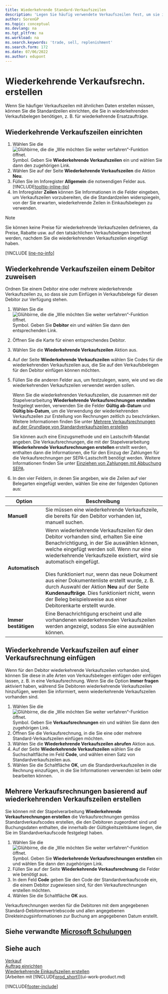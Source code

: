 ```yaml
---
title: Wiederkehrende Standard-Verkaufszeilen
description: 'Legen Sie häufig verwendete Verkaufszeilen fest, um sie in Verkaufsbelege einzufügen und die Zeilen schnell mit Standardinformationen zu füllen.'
author: SorenGP
ms.topic: conceptual
ms.devlang: na
ms.tgt_pltfrm: na
ms.workload: na
ms.search.keywords: 'trade, sell, replenishment'
ms.search.form: 172
ms.date: 07/06/2022
ms.author: edupont
---
```

# <a name="create-recurring-sales"></a><a name="create-recurring-sales"></a><a name="create-recurring-sales"></a>Wiederkehrende Verkaufsrechn. erstellen

Wenn Sie häufiger Verkaufszeilen mit ähnlichen Daten erstellen müssen, können Sie die Standardzeilen einrichten, die Sie in wiederkehrenden Verkaufsbelegen benötigen, z. B. für wiederkehrende Ersatzaufträge.  

## <a name="set-up-recurring-sales-lines"></a><a name="set-up-recurring-sales-lines"></a><a name="set-up-recurring-sales-lines"></a>Wiederkehrende Verkaufszeilen einrichten

1. Wählen Sie die ![Glühbirne, die die „Wie möchten Sie weiter verfahren“-Funktion öffnet.](media/ui-search/search_small.png "Wie möchten Sie weiter verfahren?") Symbol. Geben Sie **Wiederkehrende Verkaufszeilen** ein und wählen Sie dann den zugehörigen Link.  
2. Wählen Sie auf der Seite **Wiederkehrende Verkaufszeilen** die Aktion **Neu**.  
3. Füllen Sie im Inforegister **Allgemein** die notwendigen Felder aus. [!INCLUDE[tooltip-inline-tip](includes/tooltip-inline-tip_md.md)]  
4. Im Inforegister **Zeilen** können Sie Informationen in die Felder eingeben, um Verkaufszeilen vorzubereiten, die die Standardzeilen widerspiegeln, von der Sie erwarten, wiederkehrende Zeilen in Einkaufsbelegen zu verwenden.  

> [!NOTE]
> Sie können keine Preise für wiederkehrende Verkaufszeilen definieren, da Preise, Rabatte usw. auf den tatsächlichen Verkaufsbelegen berechnet werden, nachdem Sie die wiederkehrenden Verkaufszeilen eingefügt haben.

[!INCLUDE [line-no-info](includes/line-no-info.md)]

## <a name="assign-recurring-sales-lines-to-a-customer"></a><a name="assign-recurring-sales-lines-to-a-customer"></a><a name="assign-recurring-sales-lines-to-a-customer"></a>Wiederkehrende Verkaufszeilen einem Debitor zuweisen

Ordnen Sie einem Debitor eine oder mehrere wiederkehrende Verkaufszeilen zu, so dass sie zum Einfügen in Verkaufsbelege für diesen Debitor zur Verfügung stehen.

1. Wählen Sie die ![Glühbirne, die die „Wie möchten Sie weiter verfahren“-Funktion öffnet.](media/ui-search/search_small.png "Wie möchten Sie weiter verfahren?") Symbol. Geben Sie **Debitor** ein und wählen Sie dann den entsprechenden Link.
2. Öffnen Sie die Karte für einen entsprechendes Debitor.
3. Wählen Sie die **Wiederkehrende Verkaufszeilen** Aktion aus.
4. Auf der Seite **Wiederkehrende Verkaufszeilen** wählen Sie Codes für die wiederkehrenden Verkaufszeilen aus, die Sie auf den Verkaufsbelegen für den Debitor einfügen können möchten.
5. Füllen Sie die anderen Felder aus, um festzulegen, wann, wie und wo die wiederkehrenden Verkaufszeilen verwendet werden sollen.  

    Wenn Sie die wiederkehrenden Verkaufszeilen, die zusammen mit der Stapelverarbeitung **Wiederkehrende Verkaufsrechnungen erstellen** festgelegt werden, verwenden Sie die Felder **Gültig ab-Datum** und **Gültig bis-Datum**, um die Verwendung der wiederkehrenden Verkaufszeilen zur Erstellung von Rechnungen zeitlich zu beschränken. Weitere Informationen finden Sie unter [Mehrere Verkaufsrechnungen auf der Grundlage von Standardverkaufszeilen erstellen](sales-how-work-standard-lines.md#create-multiple-sales-invoices-based-on-recurring-sales-lines)

    Sie können auch eine Einzugsmethode und ein Lastschrift-Mandat angeben. Die Verkaufsrechnungen, die mit der Stapelverarbeitung **Wiederkehrende Verkaufsrechnungen erstellen** erstellt werden, enthalten dann die Informationen, die für den Einzug der Zahlungen für die Verkaufsrechnungen per SEPA-Lastschrift benötigt werden. Weitere Informationen finden Sie unter [Einziehen von Zahlungen mit Abbuchung SEPA](finance-collect-payments-with-sepa-direct-debit.md).

6. In den vier Feldern, in denen Sie angeben, wie die Zeilen auf vier Belegarten eingefügt werden, wählen Sie eine der folgenden Optionen aus:

|Option|Beschreibung|
|------|-----------|
|**Manuell**|Sie müssen eine wiederkehrende Verkaufszeile, die bereits für den Debitor vorhanden ist, manuell suchen.|
|**Automatisch**|Wenn wiederkehrende Verkaufszeilen für den Debitor vorhanden sind, erhalten Sie eine Benachrichtigung, in der Sie auswählen können, welche eingefügt werden soll. Wenn nur eine wiederkehrende Verkaufszeile existiert, wird sie automatisch eingefügt.<br /><br />Dies funktioniert nur, wenn das neue Dokument aus einer Dokumentenliste erstellt wurde, z. B. durch Auswahl der Aktion **Neu** auf der Seite **Kundenaufträge**. Dies funktioniert nicht, wenn der Beleg beispielsweise aus einer Debitorenkarte erstellt wurde.|
|**Immer bestätigen**|Eine Benachrichtigung erscheint und alle vorhandenen wiederkehrenden Verkaufszeilen werden angezeigt, sodass Sie eine auswählen können.

## <a name="insert-recurring-sales-lines-on-a-sales-invoice"></a><a name="insert-recurring-sales-lines-on-a-sales-invoice"></a><a name="insert-recurring-sales-lines-on-a-sales-invoice"></a>Wiederkehrende Verkaufszeilen auf einer Verkaufsrechnung einfügen

Wenn für den Debitor wiederkehrende Verkaufszeilen vorhanden sind, können Sie diese in alle Arten von Verkaufsbelegen einfügen oder einfügen lassen, z. B. in eine Verkaufsrechnung. Wenn Sie die Option **Immer fragen** aktiviert haben, während Sie Debitoren wiederkehrende Verkaufszeilen hinzufügen, werden Sie informiert, wenn wiederkehrende Verkaufszeilen vorhanden sind.

1. Wählen Sie die ![Glühbirne, die die „Wie möchten Sie weiter verfahren“-Funktion öffnet.](media/ui-search/search_small.png "Tell me-Funktion") Symbol. Geben Sie **Verkaufsrechnungen** ein und wählen Sie dann den zugehörigen Link.
2. Öffnen Sie die Verkaufsrechnung, in die Sie eine oder mehrere Standard-Verkaufszeilen einfügen möchten.
3. Wählen Sie die **Wiederkehrende Verkaufszeilen abrufen** Aktion aus.
4. Auf der Seite **Wiederkehrende Verkaufszeilen** wählen Sie die Suchschaltfläche im Feld **Code**, und wählen einen Satz von Standardverkaufszeilen aus.
5. Wählen Sie die Schaltfläche **OK**, um die Standardverkaufszeilen in die Rechnung einzufügen, in die Sie Informationen verwenden ist beim oder bearbeiten können.

## <a name="create-multiple-sales-invoices-based-on-recurring-sales-lines"></a><a name="create-multiple-sales-invoices-based-on-recurring-sales-lines"></a><a name="create-multiple-sales-invoices-based-on-recurring-sales-lines"></a>Mehrere Verkaufsrechnungen basierend auf wiederkehrenden Verkaufszeilen erstellen

Sie können mit der Stapelverarbeitung **Wiederkehrende Verkaufsrechnungen erstellen** die Verkaufsrechnungen gemäss Standardverkaufscodes erstellen, die den Debitoren zugeordnet sind und Buchungsdaten enthalten, die innerhalb der Gültigkeitszeiträume liegen, die Sie im Standardverkaufscode festgelegt haben.

1. Wählen Sie die ![Glühbirne, die die „Wie möchten Sie weiter verfahren“-Funktion öffnet.](media/ui-search/search_small.png "Tell Me-Funktion") Symbol. Geben Sie **Wiederkehrende Verkaufsrechnungen erstellen** ein und wählen Sie dann den zugehörigen Link.
2. Füllen Sie auf der Seite **Wiederkehrende Verkaufsrechnung** die Felder wie benötigt aus.
3. In dem Feld **Code** geben Sie den Code der Standardverkaufscode ein, die einem Debitor zugewiesen sind, für den Verkaufsrechnungen erstellen möchten.
4. Wählen Sie die Schaltfläche **OK** aus.

Verkaufsrechnungen werden für die Debitoren mit dem angegebenen Standard-Debitorenvertriebscode und allen angegebenen Direkteinzugsinformationen zur Buchung am angegebenen Datum erstellt.

## <a name="see-related-microsoft-training"></a><a name="see-related-microsoft-training"></a><a name="see-related-microsoft-training"></a>Siehe verwandte [Microsoft Schulungen](/training/modules/create-sales-documents-dynamics-365-business-central/)

## <a name="see-also"></a><a name="see-also"></a><a name="see-also"></a>Siehe auch

[Verkauf](sales-manage-sales.md)  
[Auftrag einrichten](sales-setup-sales.md)  
[Wiederkehrende Einkaufszeilen erstellen](purchasing-how-work-recurring-purchase-lines.md)  
[Arbeiten mit [!INCLUDE[prod_short](includes/prod_short.md)]](ui-work-product.md)  

[!INCLUDE[footer-include](includes/footer-banner.md)]
